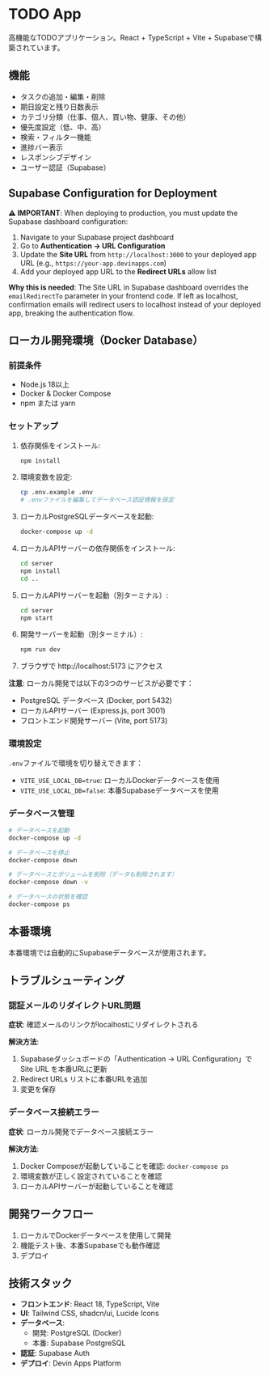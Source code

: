 # TODO App

高機能なTODOアプリケーション。React + TypeScript + Vite + Supabaseで構築されています。

## 機能

- タスクの追加・編集・削除
- 期日設定と残り日数表示
- カテゴリ分類（仕事、個人、買い物、健康、その他）
- 優先度設定（低、中、高）
- 検索・フィルター機能
- 進捗バー表示
- レスポンシブデザイン
- ユーザー認証（Supabase）

## Supabase Configuration for Deployment

**⚠️ IMPORTANT**: When deploying to production, you must update the Supabase dashboard configuration:

1. Navigate to your Supabase project dashboard
2. Go to **Authentication → URL Configuration**
3. Update the **Site URL** from `http://localhost:3000` to your deployed app URL (e.g., `https://your-app.devinapps.com`)
4. Add your deployed app URL to the **Redirect URLs** allow list

**Why this is needed**: The Site URL in Supabase dashboard overrides the `emailRedirectTo` parameter in your frontend code. If left as localhost, confirmation emails will redirect users to localhost instead of your deployed app, breaking the authentication flow.

## ローカル開発環境（Docker Database）

### 前提条件

- Node.js 18以上
- Docker & Docker Compose
- npm または yarn

### セットアップ

1. 依存関係をインストール:
   ```bash
   npm install
   ```

2. 環境変数を設定:
   ```bash
   cp .env.example .env
   # .envファイルを編集してデータベース認証情報を設定
   ```

3. ローカルPostgreSQLデータベースを起動:
   ```bash
   docker-compose up -d
   ```

4. ローカルAPIサーバーの依存関係をインストール:
   ```bash
   cd server
   npm install
   cd ..
   ```

5. ローカルAPIサーバーを起動（別ターミナル）:
   ```bash
   cd server
   npm start
   ```

6. 開発サーバーを起動（別ターミナル）:
   ```bash
   npm run dev
   ```

7. ブラウザで http://localhost:5173 にアクセス

**注意**: ローカル開発では以下の3つのサービスが必要です：
- PostgreSQL データベース (Docker, port 5432)
- ローカルAPIサーバー (Express.js, port 3001)  
- フロントエンド開発サーバー (Vite, port 5173)

### 環境設定

`.env`ファイルで環境を切り替えできます：

- `VITE_USE_LOCAL_DB=true`: ローカルDockerデータベースを使用
- `VITE_USE_LOCAL_DB=false`: 本番Supabaseデータベースを使用

### データベース管理

```bash
# データベースを起動
docker-compose up -d

# データベースを停止
docker-compose down

# データベースとボリュームを削除（データも削除されます）
docker-compose down -v

# データベースの状態を確認
docker-compose ps
```

## 本番環境

本番環境では自動的にSupabaseデータベースが使用されます。

## トラブルシューティング

### 認証メールのリダイレクトURL問題

**症状**: 確認メールのリンクがlocalhostにリダイレクトされる

**解決方法**: 
1. Supabaseダッシュボードの「Authentication → URL Configuration」で Site URL を本番URLに更新
2. Redirect URLs リストに本番URLを追加
3. 変更を保存

### データベース接続エラー

**症状**: ローカル開発でデータベース接続エラー

**解決方法**:
1. Docker Composeが起動していることを確認: `docker-compose ps`
2. 環境変数が正しく設定されていることを確認
3. ローカルAPIサーバーが起動していることを確認

## 開発ワークフロー

1. ローカルでDockerデータベースを使用して開発
2. 機能テスト後、本番Supabaseでも動作確認
3. デプロイ

## 技術スタック

- **フロントエンド**: React 18, TypeScript, Vite
- **UI**: Tailwind CSS, shadcn/ui, Lucide Icons
- **データベース**: 
  - 開発: PostgreSQL (Docker)
  - 本番: Supabase PostgreSQL
- **認証**: Supabase Auth
- **デプロイ**: Devin Apps Platform
